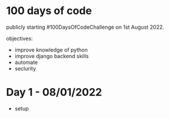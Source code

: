# 100 days of code

publicly starting #100DaysOfCodeChallenge on 1st August 2022.

objectives: 

- improve knowledge of python 
- improve django backend skills
- automate
- seclurity

# Day 1 - 08/01/2022

- setup



